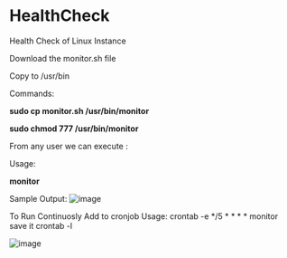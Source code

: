# HealthCheck
Health Check of Linux Instance

Download the monitor.sh file

Copy to /usr/bin

Commands:

**sudo cp monitor.sh /usr/bin/monitor**

**sudo chmod 777 /usr/bin/monitor**

From any user we can execute :

Usage:

**monitor**

Sample Output:
![image](https://github.com/npallegoud/HealthCheck/assets/76092758/3c0626d9-7aaa-4f40-b46d-6d25ed26f73d)


To Run Continuosly Add to cronjob
Usage: crontab -e 
*/5 * * * * monitor
 save it 
 crontab -l 

![image](https://github.com/npallegoud/System_HealthCheck/assets/76092758/4c775d89-2a84-4f07-a1f2-78fa15de3db7)
